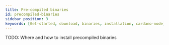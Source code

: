 ```yaml
---
title: Pre-compiled binaries
id: precompiled-binaries
sidebar_position: 3
keywords: [Get-started, download, binaries, installation, cardano-node]
---
```


TODO: Where and how to install precompiled binaries 